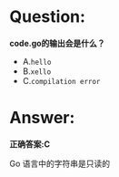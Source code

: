 # Question:
**code.go的输出会是什么？**

- A.`hello`
- B.`xello`
- C.`compilation error`

# Answer:
**正确答案:C**

Go 语言中的字符串是只读的